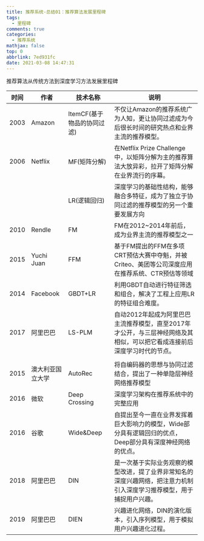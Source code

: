 ```yaml
---
title: 推荐系统-总结01：推荐算法发展里程碑
tags:
  - 里程碑
comments: true
categories:
  - 推荐系统
mathjax: false
top: 0
abbrlink: 7ed931fc
date: 2021-03-08 14:47:31
---
```


推荐算法从传统方法到深度学习方法发展里程碑

| 时间 | 作者             | 技术名称                   | 说明                                                         |
| ---- | ---------------- | -------------------------- | ------------------------------------------------------------ |
| 2003 | Amazon           | ItemCF(基于物品的协同过滤) | 不仅让Amazon的推荐系统广为人知，更让协同过滤成为今后很长时间的研究热点和业界主流的推荐模型。 |
| 2006 | Netflix          | MF(矩阵分解)               | 在Netflix Prize Challenge中，以矩阵分解为主的推荐算法大放异彩，拉开了矩阵分解在业界流行的序幕。 |
|      |                  | LR(逻辑回归)               | 深度学习的基础性结构，能够融合多特征，成为了独立于协同过滤的推荐模型的另一个重要发展方向 |
| 2010 | Rendle           | FM                         | FM在2012~2014年前后，成为业界主流的推荐模型之一              |
| 2015 | Yuchi Juan       | FFM                        | 基于FM提出的FFM在多项CRT预估大赛中夺魁，并被Criteo、美团等公司深度应用在推荐系统、CTR预估等领域 |
| 2014 | Facebook         | GBDT+LR                    | 利用GBDT自动进行特征筛选和组合，解决了工程上应用LR的特征组合难度。 |
| 2017 | 阿里巴巴         | LS-PLM                     | 自动2012年起成为阿里巴巴主流推荐模型，直至2017年才公开，与三层神经网络及其相似，可以把它看成连接前后深度学习时代的节点。 |
|      |                  |                            |                                                              |
| 2015 | 澳大利亚国立大学 | AutoRec                    | 将自编码器的思想与协同过滤结合，提出了一种单隐层神经网络推荐模型 |
| 2016 | 微软             | Deep Crossing              | 深度学习架构在推荐系统中的完整应用                           |
| 2016 | 谷歌             | Wide&Deep                  | 自提出至今一直在业界发挥着巨大影响力的模型，Wide部分具有逻辑回归的优点，Deep部分具有深度神经网络的优点。 |
| 2018 | 阿里巴巴         | DIN                        | 是一次基于实际业务观察的模型改进，提了业界非常知名的深度兴趣网络，把注意力机制引入深度学习推荐模型，用于捕捉用户兴趣。 |
| 2019 | 阿里巴巴         | DIEN                       | 兴趣进化网络，DIN的演化版本，引入序列模型，用于模拟用户兴趣进化过程。 |